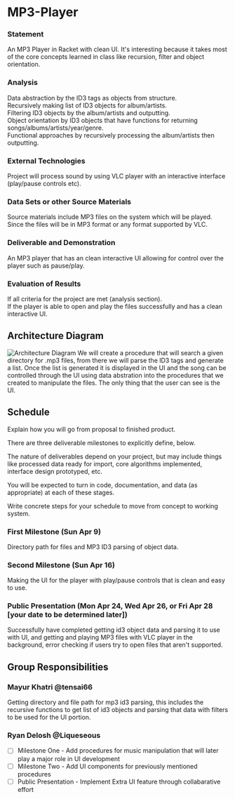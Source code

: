 # MP3-Player

### Statement
An MP3 Player in Racket with clean UI. It's interesting because it takes most of the core concepts learned in class like recursion, filter and object orientation.

### Analysis

Data abstraction by the ID3 tags as objects from structure.  
Recursively making list of ID3 objects for album/artists.  
Filtering ID3 objects by the album/artists and outputting.  
Object orientation by ID3 objects that have functions for returning songs/albums/artists/year/genre.  
Functional approaches by recursively processing the album/artists then outputting.  

### External Technologies

Project will process sound by using VLC player with an interactive interface (play/pause controls etc).

### Data Sets or other Source Materials

Source materials include MP3 files on the system which will be played. Since the files will be in MP3 format or any format supported by VLC.

### Deliverable and Demonstration

An MP3 player that has an clean interactive UI allowing for control over the player such as pause/play.

### Evaluation of Results

If all criteria for the project are met (analysis section).    
If the player is able to open and play the files successfully and has a clean interactive UI.  

## Architecture Diagram
![Architecture Diagram](https://cloud.githubusercontent.com/assets/16441327/24590864/f4334e3a-17c2-11e7-9328-5012de00fdb9.png)
  We will create a procedure that will search a given directory for .mp3 files, from there we will parse the ID3 tags and generate a list. Once the list is generated it is displayed in the UI and the song can be controlled through the UI using data abstration into the procedures that we created to manipulate the files. The only thing that the user can see is the UI.
  
## Schedule
Explain how you will go from proposal to finished product. 

There are three deliverable milestones to explicitly define, below.

The nature of deliverables depend on your project, but may include things like processed data ready for import, core algorithms implemented, interface design prototyped, etc. 

You will be expected to turn in code, documentation, and data (as appropriate) at each of these stages.

Write concrete steps for your schedule to move from concept to working system. 

### First Milestone (Sun Apr 9)

Directory path for files and MP3 ID3 parsing of object data.  

### Second Milestone (Sun Apr 16)

Making the UI for the player with play/pause controls that is clean and easy to use.  

### Public Presentation (Mon Apr 24, Wed Apr 26, or Fri Apr 28 [your date to be determined later])

Successfully have completed getting id3 object data and parsing it to use with UI, and getting and playing MP3 files with VLC player in the background, error checking if users try to open files that aren't supported.

## Group Responsibilities

### Mayur Khatri @tensai66
Getting directory and file path for mp3 id3 parsing, this includes the recursive functions to get list of id3 objects and parsing that data with filters to be used for the UI portion.

### Ryan Delosh @Liqueseous
- [ ] Milestone One - Add procedures for music manipulation that will later play a major role in UI development
- [ ] Milestone Two - Add UI components for previously mentioned procedures
- [ ] Public Presentation - Implement Extra UI feature through collabarative effort

